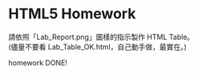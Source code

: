 # HTML5 Homework
請依照「Lab_Report.png」圖樣的指示製作 HTML Table。<br>
(儘量不要看 Lab_Table_OK.html，自己動手做，最實在。)

homework DONE!